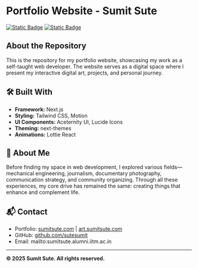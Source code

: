 # Portfolio Website - Sumit Sute


[![Static Badge](https://img.shields.io/badge/🔗-Live-blue?style=flat-square&)](https://www.sumitsute.com/) [![Static Badge](https://img.shields.io/badge/</>-Repo-blue?style=flat-square)](https://github.com/sutesumit/sutesitev2)

## About the Repository

This is the repository for my portfolio website, showcasing my work as a self-taught web developer. The website serves as a digital space where I present my interactive digital art, projects, and personal journey.

## 🛠️ Built With
- **Framework:** Next.js
- **Styling:** Tailwind CSS, Motion
- **UI Components:** Aceternity UI, Lucide Icons
- **Theming:** next-themes
- **Animations:** Lottie React


## 📖 About Me
Before finding my space in web development, I explored various fields—mechanical engineering, journalism, documentary photography, communication strategy, and community organizing. Through all these experiences, my core drive has remained the same: creating things that enhance and complement life.

## 📬 Contact
- Portfolio: [sumitsute.com](https://sumitsute.com) | [art.sumitsute.com](https://art.sumitsute.com)
- GitHub: [github.com/sutesumit](https://github.com/sutesumit)
- Email: mailto:sumitsute.alumni.iitm.ac.in
---
**© 2025 Sumit Sute. All rights reserved.**

